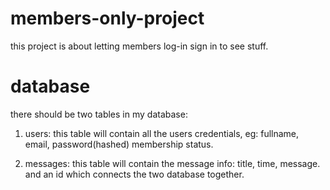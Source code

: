 # members-only-project

this project is about letting members log-in sign in to see stuff.

# database

there should be two tables in my database:

1. users: this table will contain all the users credentials, eg: fullname, email, password(hashed) membership status.

2. messages: this table will contain the message info: title, time, message. and an id which connects the two database together.
